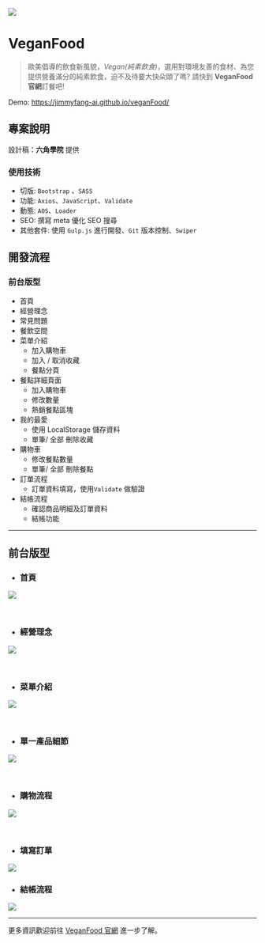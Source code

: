 ![](https://i.imgur.com/NH3KSDI.jpg)

#   VeganFood 
> 歐美倡導的飲食新風貌，*Vegan(純素飲食)*，選用對環境友善的食材、為您提供營養滿分的純素飲食，迫不及待要大快朵頤了嗎? 請快到  **VeganFood 官網**訂餐吧!

Demo: https://jimmyfang-ai.github.io/veganFood/

## **專案說明**
設計稿：**六角學院** 提供

### **使用技術**
* 切版: `Bootstrap` 、`SASS`
* 功能: `Axios`、`JavaScript`、`Validate`
* 動態: `AOS`、`Loader`
* SEO: 撰寫 meta 優化 SEO 搜尋
* 其他套件: 使用 `Gulp.js` 進行開發、`Git` 版本控制、`Swiper`


## **開發流程**
### **前台版型**
* 首頁
* 經營理念
* 常見問題
* 餐飲空間
* 菜單介紹
  - 加入購物車
  - 加入 / 取消收藏
  - 餐點分頁
* 餐點詳細頁面
  - 加入購物車
  - 修改數量
  - 熱銷餐點區塊
* 我的最愛
  - 使用 LocalStorage 儲存資料
  - 單筆/ 全部 刪除收藏
* 購物車
  - 修改餐點數量
  - 單筆/ 全部 刪除餐點
* 訂單流程
  - 訂單資料填寫，使用`Validate` 做驗證
* 結帳流程
  - 確認商品明細及訂單資料
  - 結帳功能
---


## **前台版型**
* ### **首頁**
![](https://i.imgur.com/0wYcvF7.jpg)

 <br>
 
 * ### **經營理念**
 ![](https://i.imgur.com/2UqsI0Q.jpg)

 <br>


* ### **菜單介紹**
![](https://i.imgur.com/YdAV73Y.jpg)

<br>


* ### **單一產品細節**
![](https://i.imgur.com/BAOgLoU.jpg)

<br>


* ### **購物流程**
![](https://i.imgur.com/TOyVGBP.jpg)

<br>

* ### **填寫訂單**
![](https://i.imgur.com/1vgaukT.jpg)


* ###  **結帳流程**
![](https://i.imgur.com/kNUqCHV.jpg)

---
更多資訊歡迎前往 [VeganFood 官網](https://jimmyfang-ai.github.io/veganFood/)  進一步了解。

